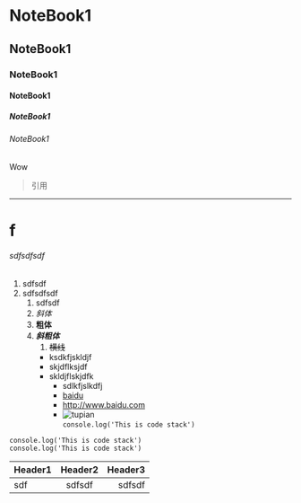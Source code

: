 # NoteBook1
## NoteBook1
### NoteBook1
#### NoteBook1
##### NoteBook1
###### NoteBook1

Wow

>引用
---
# f
###### sdfsdfsdf
1. sdfsdf
2. sdfsdfsdf
    1. sdfsdf
    2. *斜体*
    3. **粗体**
    4. ***斜粗体***
        1. ~~横线~~
        * ksdkfjskldjf
        - skjdflksjdf
        + skldjflskjdfk
            - sdlkfjslkdfj
            - [baidu](http://www.baidu.com)
            - <http://www.baidu.com>
            - ![tupian](https://upload-images.jianshu.io/upload_images/13516495-334fb1677e9e9fba.png?imageMogr2/auto-orient/strip|imageView2/2/w/900/format/webp)            
`console.log('This is code stack')`

```
console.log('This is code stack')
console.log('This is code stack')

```
Header1|Header2|Header3
:-|:-:|-:
sdf|sdfsdf|sdfsdf|